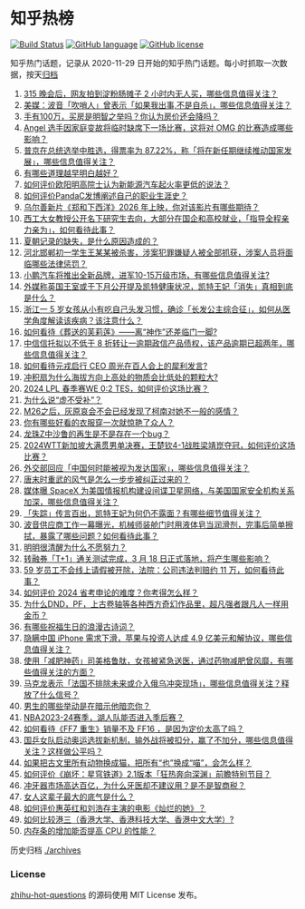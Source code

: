 # 知乎热榜
[![Build Status](https://github.com/ToWeLong/zhihu-hot-questions/workflows/CI/badge.svg)](https://github.com/ToWeLong/zhihu-hot-questions/actions)
[![GitHub language](https://img.shields.io/badge/language-golang-orange.svg)](https://golang.org/)
[![GitHub license](https://img.shields.io/github/license/ToWeLong/zhihu-hot-questions)](https://github.com/ToWeLong/zhihu-hot-questions/blob/main/LICENSE)

知乎热门话题，记录从 2020-11-29 日开始的知乎热门话题。每小时抓取一次数据，按天[归档](./archives)

<!-- BEGIN -->

1. [315 晚会后，网友拍到淀粉肠摊子 2 小时内无人买，哪些信息值得关注？](https://www.zhihu.com/question/648967411)
1. [美媒：波音「吹哨人」曾表示「如果我出事,不是自杀」，哪些信息值得关注？](https://www.zhihu.com/question/648947491)
1. [手有100万，买房是明智之举吗？你认为房价还会降吗？](https://www.zhihu.com/question/648992132)
1. [Angel 选手因家庭变故将临时缺席下一场比赛，这将对 OMG 的比赛造成哪些影响？](https://www.zhihu.com/question/648987334)
1. [普京在总统选举中胜选，得票率为 87.22%，称「将在新任期继续推动国家发展」，哪些信息值得关注？](https://www.zhihu.com/question/649020256)
1. [有哪些道理越早明白越好？](https://www.zhihu.com/question/576674086)
1. [如何评价欧阳明高院士认为新能源汽车起火率更低的说法？](https://www.zhihu.com/question/648873742)
1. [如何评价PandaC发博阐述自己的职业生涯史？](https://www.zhihu.com/question/648995666)
1. [乌尔善新片《郑和下西洋》2026 年上映，你对该影片有哪些期待？](https://www.zhihu.com/question/647552881)
1. [西工大女教授公开名下研究生去向，大部分在国企和高校就业，「指导全程亲力亲为」，如何看待此事？](https://www.zhihu.com/question/648924324)
1. [夏朝记录的缺失，是什么原因造成的？](https://www.zhihu.com/question/20048927)
1. [河北邯郸初一学生王某某被杀害，涉案犯罪嫌疑人被全部抓获，涉案人员将面临哪些法律惩罚？](https://www.zhihu.com/question/648991316)
1. [小鹏汽车将推出全新品牌，进军10-15万级市场，有哪些信息值得关注?](https://www.zhihu.com/question/648852913)
1. [外媒称英国王室或于下月公开提及凯特健康状况，凯特王妃「消失」真相到底是什么？](https://www.zhihu.com/question/648970048)
1. [浙江一 5 岁女孩从小有吃自己头发习惯，确诊「长发公主综合征」，如何从医学角度解读该疾病？该注意什么？](https://www.zhihu.com/question/648973676)
1. [如何看待《葬送的芙莉莲》——离“神作”还差临门一脚?](https://www.zhihu.com/question/648310667)
1. [中信信托拟以不低于 8 折转让一逾期政信产品债权，该产品逾期已超两年，哪些信息值得关注？](https://www.zhihu.com/question/648957043)
1. [如何看待元戎启行 CEO 周光在百人会上的犀利发言?](https://www.zhihu.com/question/648971268)
1. [冲积扇为什么海拔方向上高处的物质会比低处的颗粒大?](https://www.zhihu.com/question/647014605)
1. [2024 LPL 春季赛WE 0:2 TES，如何评价这场比赛？](https://www.zhihu.com/question/648974020)
1. [为什么说“虚不受补”？](https://www.zhihu.com/question/592263230)
1. [M26之后，灰原哀会不会已经发现了柯南对她不一般的感情？](https://www.zhihu.com/question/648847189)
1. [你有哪些好看的衣服穿一次就惊艳了众人？](https://www.zhihu.com/question/645918431)
1. [龙珠Z中沙鲁的再生是不是存在一个bug？](https://www.zhihu.com/question/30794118)
1. [2024WTT新加坡大满贯男单决赛，王楚钦4-1战胜梁靖崑夺冠，如何评价这场比赛？](https://www.zhihu.com/question/648987460)
1. [外交部回应「中国何时能被视为发达国家」，哪些信息值得关注？](https://www.zhihu.com/question/648813625)
1. [唐末时重武的风气是怎么一步步被纠正过来的？](https://www.zhihu.com/question/607040290)
1. [媒体曝 SpaceX 为美国情报机构建设间谍卫星网络，与美国国家安全机构关系加深，哪些信息值得关注？](https://www.zhihu.com/question/648927781)
1. [「失踪」传言百出，凯特王妃为何仍不露面？有哪些细节值得关注？](https://www.zhihu.com/question/648813532)
1. [波音供应商工作一幕曝光，机械师装舱门时用液体皂当润滑剂，完事后简单擦拭，暴露了哪些问题？如何看待此事？](https://www.zhihu.com/question/648389814)
1. [明明很清醒为什么不愿努力？](https://www.zhihu.com/question/646236942)
1. [转融券「T+1」通关测试完成，3 月 18 日正式落地，将产生哪些影响？](https://www.zhihu.com/question/648936869)
1. [59 岁员工不会线上请假被开除，法院：公司违法判赔约 11 万，如何看待此事？](https://www.zhihu.com/question/648926778)
1. [如何评价 2024 省考申论的难度？你考得怎么样？](https://www.zhihu.com/question/648833238)
1. [为什么DND，PF，上古卷轴等各种西方奇幻作品里，超凡强者跟凡人一样用金币？](https://www.zhihu.com/question/645231512)
1. [有哪些祝福生日的浪漫古诗词？](https://www.zhihu.com/question/645768288)
1. [隐瞒中国 iPhone 需求下滑，苹果与投资人达成 4.9 亿美元和解协议，哪些信息值得关注？](https://www.zhihu.com/question/648931124)
1. [使用「减肥神药」司美格鲁肽，女孩被紧急送医，通过药物减肥曾风靡，有哪些值得关注的方面？](https://www.zhihu.com/question/648924127)
1. [马克龙表示「法国不排除未来或介入俄乌冲突现场」，哪些信息值得关注？释放了什么信号？](https://www.zhihu.com/question/648941987)
1. [男生的哪些举动是在暗示他暗恋你？](https://www.zhihu.com/question/541622721)
1. [NBA2023-24赛季，湖人队能否进入季后赛？](https://www.zhihu.com/question/648611206)
1. [如何看待《FF7 重生》销量不及 FF16 ，是因为定价太高了吗？](https://www.zhihu.com/question/648654644)
1. [国乒女队启动奥运选拔新机制，输外战将被扣分，赢了不加分，哪些信息值得关注？这样做公平吗？](https://www.zhihu.com/question/648818827)
1. [如果把古文里所有动物换成猫，把所有“也”换成“喵”，会怎么样？](https://www.zhihu.com/question/644523477)
1. [如何评价《崩坏：星穹铁道》2.1版本「狂热奔向深渊」前瞻特别节目？](https://www.zhihu.com/question/648867376)
1. [冲牙器市场高达百亿，为什么牙医却不建议用？是不是智商税？](https://www.zhihu.com/question/648030863)
1. [女人这辈子最大的底气是什么？](https://www.zhihu.com/question/646071490)
1. [如何评价惠英红和刘浩存主演的电影《灿烂的她》？](https://www.zhihu.com/question/648688107)
1. [如何比较港三（香港大学、香港科技大学、香港中文大学）?](https://www.zhihu.com/question/585797801)
1. [内存条的增加能否提高 CPU 的性能？](https://www.zhihu.com/question/642170978)

<!-- END -->

历史归档 [./archives](./archives)


### License
[zhihu-hot-questions](https://github.com/towelong/zhihu-hot-questions) 的源码使用 MIT License 发布。